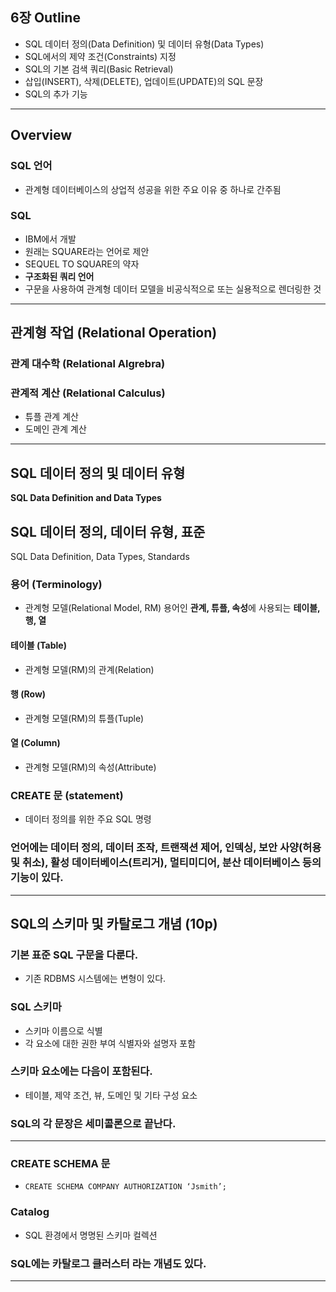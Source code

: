 ## 6장 Outline
- SQL 데이터 정의(Data Definition) 및 데이터 유형(Data Types)
- SQL에서의 제약 조건(Constraints) 지정
- SQL의 기본 검색 쿼리(Basic Retrieval)
- 삽입(INSERT), 삭제(DELETE), 업데이트(UPDATE)의 SQL 문장
- SQL의 추가 기능

---
## Overview
### SQL 언어
- 관계형 데이터베이스의 상업적 성공을 위한 주요 이유 중 하나로 간주됨

### SQL
- IBM에서 개발
- 원래는 SQUARE라는 언어로 제안
- SEQUEL TO SQUARE의 약자
- **구조화된 쿼리 언어**
- 구문을 사용하여 관계형 데이터 모델을 비공식적으로 또는 실용적으로 렌더링한 것

---
## 관계형 작업 (Relational Operation)
### 관계 대수학 (Relational Algrebra)
### 관계적 계산 (Relational Calculus)
- 튜플 관계 계산
- 도메인 관계 계산

---
## **SQL 데이터 정의 및 데이터 유형**
**SQL Data Definition and Data Types**

## SQL 데이터 정의, 데이터 유형, 표준
SQL Data Definition, Data Types, Standards

### 용어 (Terminology)
- 관계형 모델(Relational Model, RM) 용어인 **관계, 튜플, 속성**에 사용되는 **테이블, 행, 열**
#### 테이블 (Table)
- 관계형 모델(RM)의 관계(Relation)
#### 행 (Row)
- 관계형 모델(RM)의 튜플(Tuple)
#### 열 (Column)
- 관계형 모델(RM)의 속성(Attribute)

### CREATE 문 (statement)
- 데이터 정의를 위한 주요 SQL 명령

### 언어에는 데이터 정의, 데이터 조작, 트랜잭션 제어, 인덱싱, 보안 사양(허용 및 취소), 활성 데이터베이스(트리거), 멀티미디어, 분산 데이터베이스 등의 기능이 있다.

---
## SQL의 스키마 및 카탈로그 개념 (10p)
### 기본 표준 SQL 구문을 다룬다.
- 기존 RDBMS 시스템에는 변형이 있다.
### SQL 스키마
- 스키마 이름으로 식별
- 각 요소에 대한 권한 부여 식별자와 설명자 포함
### 스키마 요소에는 다음이 포함된다.
- 테이블, 제약 조건, 뷰, 도메인 및 기타 구성 요소
### SQL의 각 문장은 **세미콜론**으로 끝난다.

---
### CREATE SCHEMA 문
- `CREATE SCHEMA COMPANY AUTHORIZATION ‘Jsmith’;`
### Catalog
- SQL 환경에서 명명된 스키마 컬렉션
### SQL에는 카탈로그 클러스터 라는 개념도 있다.

---
